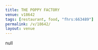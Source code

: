 ```yaml
---
title: THE POPPY FACTORY
venue: v18642
tags: [restaurant, food, "fhrs:663489"]
permalink: /v/18642/
layout: venue
---
```

null